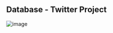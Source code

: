## Database - Twitter Project

![image](https://github.com/user-attachments/assets/3965bea4-c638-46b9-b0d1-9ae17362311f)
